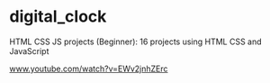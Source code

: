 # digital_clock


HTML CSS JS projects (Beginner): 16 projects using HTML CSS and JavaScript

www.youtube.com/watch?v=EWv2jnhZErc

